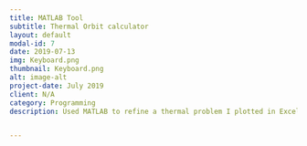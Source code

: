 ```yaml
---
title: MATLAB Tool
subtitle: Thermal Orbit calculator
layout: default
modal-id: 7
date: 2019-07-13
img: Keyboard.png
thumbnail: Keyboard.png
alt: image-alt
project-date: July 2019
client: N/A
category: Programming
description: Used MATLAB to refine a thermal problem I plotted in Excel, and turning into an online calculator tool.


---
```

